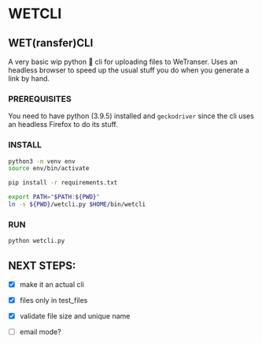 
# WETCLI
## WET(ransfer)CLI

A very basic wip python :snake: cli for uploading files to WeTranser. Uses an headless browser to speed up the usual stuff you do when you generate a link by hand.

### PREREQUISITES
You need to have python (3.9.5) installed and ```geckodriver``` since the cli uses an headless Firefox to do its stuff.

### INSTALL
```bash
python3 -m venv env
source env/bin/activate

pip install -r requirements.txt

export PATH="$PATH:${PWD}"
ln -s ${PWD}/wetcli.py $HOME/bin/wetcli

``` 

### RUN
```bash
python wetcli.py
```

## NEXT STEPS:
- [x] make it an actual cli
- [x] files only in test_files
- [x] validate file size and unique name
- [ ] email mode?

